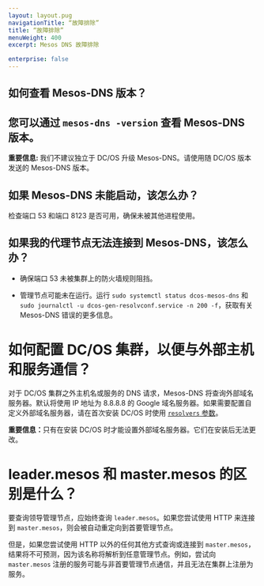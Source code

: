 ```yaml
---
layout: layout.pug
navigationTitle: “故障排除”
title: “故障排除”
menuWeight: 400
excerpt: Mesos DNS 故障排除

enterprise: false
---
```


## 如何查看 Mesos-DNS 版本？

## 您可以通过 `mesos-dns -version` 查看 Mesos-DNS 版本。

<p class="message--important"><strong>重要信息: </strong> 我们不建议独立于 DC/OS 升级 Mesos-DNS。请使用随 DC/OS 版本发送的 Mesos-DNS 版本。</p>

## 如果 Mesos-DNS 未能启动，该怎么办？

检查端口 53 和端口 8123 是否可用，确保未被其他进程使用。

## 如果我的代理节点无法连接到 Mesos-DNS，该怎么办？

* 确保端口 53 未被集群上的防火墙规则阻挡。

* 管理节点可能未在运行。运行 `sudo systemctl status dcos-mesos-dns` 和 `sudo journalctl -u dcos-gen-resolvconf.service -n 200 -f`，获取有关 Mesos-DNS 错误的更多信息。

# 如何配置 DC/OS 集群，以便与外部主机和服务通信？

对于 DC/OS 集群之外主机名或服务的 DNS 请求，Mesos-DNS 将查询外部域名服务器。默认将使用 IP 地址为 8.8.8.8 的 Google 域名服务器。如果需要配置自定义外部域名服务器，请在首次安装 DC/OS 时使用 [`resolvers` 参数](/cn/1.11/installing/production/advanced-configuration/configuration-reference/)。

<p class="message--important"><strong>重要信息：</strong>只有在安装 DC/OS 时才能设置外部域名服务器。它们在安装后无法更改。</p>

# <a name="leader"></a>leader.mesos 和 master.mesos 的区别是什么？

要查询领导管理节点，应始终查询 `leader.mesos`。如果您尝试使用 HTTP 来连接到 `master.mesos`，则会被自动重定向到首要管理节点。

但是，如果您尝试使用 HTTP 以外的任何其他方式查询或连接到 `master.mesos`，结果将不可预测，因为该名称将解析到任意管理节点。例如，尝试向 `master.mesos` 注册的服务可能与非首要管理节点通信，并且无法在集群上注册为服务。

